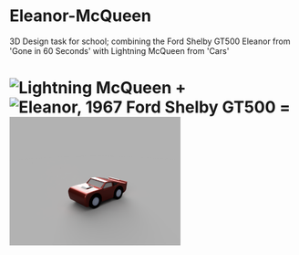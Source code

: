 # Eleanor-McQueen
3D Design task for school; combining the Ford Shelby GT500 Eleanor from 'Gone in 60 Seconds' with Lightning McQueen from 'Cars'

# ![Lightning McQueen](https://upload.wikimedia.org/wikipedia/en/thumb/8/82/Lightning_McQueen.png/220px-Lightning_McQueen.png) + ![Eleanor, 1967 Ford Shelby GT500](https://upload.wikimedia.org/wikipedia/commons/thumb/f/f6/1967_Ford_Mustang_Shelby_GT-500_Eleanor.jpg/280px-1967_Ford_Mustang_Shelby_GT-500_Eleanor.jpg) = <div width="200" height="200" overflow="hidden"> <img alt="Render of final product" src="https://github.com/NoahLobbe/Eleanor-McQueen/blob/c2dbc5a505f6ad1079a31e70e9d7021754bd21b6/Cloud%20render-Eleanor%20McQueen.png" width="300"> </div> #
